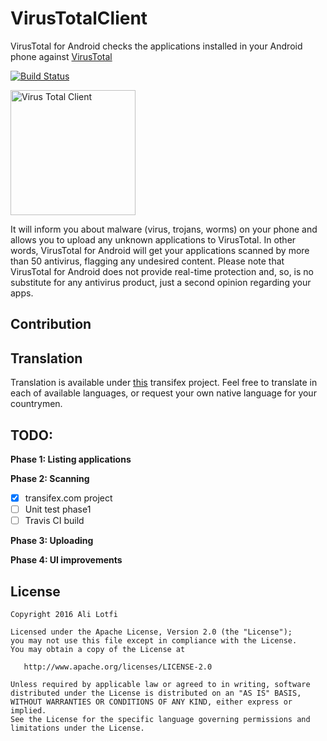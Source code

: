 VirusTotalClient
============

VirusTotal for Android checks the applications installed in your Android phone against
[VirusTotal](http://www.virustotal.com)

[![Build Status](https://travis-ci.org/alilotfi/VirusTotalClient.svg?branch=master)](https://travis-ci.org/alilotfi/VirusTotalClient)

<img src="https://rawgit.com/alilotfi/VirusTotalClient/master/app/src/main/res/drawable-xxhdpi/img_logo.png" alt="Virus Total Client" width="200" height="200"/>

It will inform you about malware (virus, trojans, worms) on your phone and allows you to upload any
unknown applications to VirusTotal. In other words, VirusTotal for Android will get your
applications scanned by more than 50 antivirus, flagging any undesired content.
Please note that VirusTotal for Android does not provide real-time protection and, so, is no
substitute for any antivirus product, just a second opinion regarding your apps.

Contribution
-----

## Translation
Translation is available under [this](https://www.transifex.com/virus-total-client/virus-total-client/)
 transifex project. Feel free to translate in each of available languages, or request your own
 native language for your countrymen.

TODO:
--------

**Phase 1: Listing applications**

**Phase 2: Scanning**
- [X] transifex.com project
- [ ] Unit test phase1
- [ ] Travis CI build

**Phase 3: Uploading**

**Phase 4: UI improvements**


License
-------

    Copyright 2016 Ali Lotfi

    Licensed under the Apache License, Version 2.0 (the "License");
    you may not use this file except in compliance with the License.
    You may obtain a copy of the License at

       http://www.apache.org/licenses/LICENSE-2.0

    Unless required by applicable law or agreed to in writing, software
    distributed under the License is distributed on an "AS IS" BASIS,
    WITHOUT WARRANTIES OR CONDITIONS OF ANY KIND, either express or implied.
    See the License for the specific language governing permissions and
    limitations under the License.